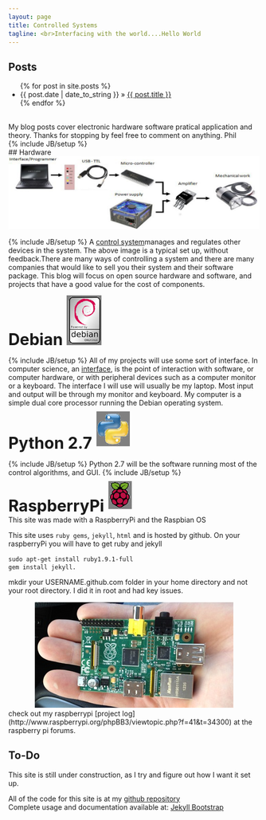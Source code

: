```yaml
---
layout: page
title: Controlled Systems
tagline: <br>Interfacing with the world....Hello World
--- 
```

## Posts
<ul class="posts">
  {% for post in site.posts %}
    <li><span>{{ post.date | date_to_string }}</span> &raquo; <a href="{{ BASE_PATH }}{{ post.url }}">{{ post.title }}</a></li>
  {% endfor %}
</ul>
<br>
My blog posts cover electronic hardware software pratical application and theory. Thanks for stopping by feel free to comment on anything.
Phil 
<br>
{% include JB/setup %}
<br>
## Hardware
<section id="wrapper" style="width:100%; text-align:center">
  <img src="/img/hardware.JPG" />
</section>

{% include JB/setup %}
A [control system](http://en.wikipedia.org/wiki/Control_system)manages and regulates other devices in the system. The above image is a typical set up, without feedback.There are many ways of controlling a system and there are many companies that would like to sell you their system and their software package. This blog will focus on open source hardware and software, and projects that have a good value for the cost of components. 

<section role="debian">
  <font size="6"><b>Debian </b> </font>
  <img src="/img/debian.JPG" style="position: relative; top: 0px; left: 0px;" />
</section>

{% include JB/setup %}
All of my projects will use some sort of interface. In computer science, an [interface](http://en.wikipedia.org/wiki/Interface_%28computing%29),  is the point of interaction with software, or computer hardware, or with peripheral devices such as a computer monitor or a keyboard.  The interface I will use will usually be my laptop. Most input and output will be through my monitor and keyboard. 
My computer is  a simple dual core processor running the Debian operating system. 

<section role="python">
  <font size="6"><b>Python 2.7</b> </font>
  <img src="/img/python.JPG" style="position: relative; top: -5px; left: 0px;" />
</section>

{% include JB/setup %}
Python 2.7 will be the software running most of the control algorithms, and GUI. 
{% include JB/setup %}

    
<section role="raspberry_pi">
  <font size="6"><b>RaspberryPi</b> </font>
  <img src="/img/raspberry_pi.JPG" style="position: relative; top: -5px; left: 0px;" />
</section>
This site was made with a RaspberryPi and the Raspbian OS
    
This site uses `ruby gems`, `jekyll`, `html` and is hosted by github.
On your raspberryPi you will have to get ruby and jekyll
    
    sudo apt-get install ruby1.9.1-full
    gem install jekyll.

mkdir your USERNAME.github.com folder in your home directory and not your root directory. I did it in root and had key issues.

<div id="wrapper" style="width:100%; text-align:center">
<img src="/img/palm_pi.JPG" />
</div>
check out my raspberrypi [project log](http://www.raspberrypi.org/phpBB3/viewtopic.php?f=41&t=34300) at the raspberry pi forums. 

## To-Do
This site is still under construction, as I try and figure out how I want it set up.

All of the code for this site is at my [github repository](http://github.com/philwilliammee/philwilliammee.github.com)<br>
Complete usage and documentation available at: [Jekyll Bootstrap](http://jekyllbootstrap.com)



